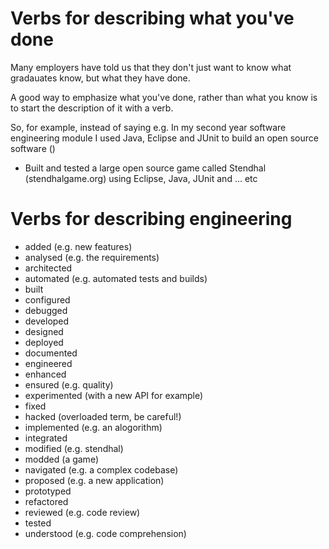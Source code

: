# Verbs for describing what you've done

Many employers have told us that they don't just want to know what gradauates know, but what they have done.

A good way to emphasize what you've done, rather than what you know is to start the description of it with a verb.

So, for example, instead of saying e.g. In my second year software engineering module I used Java, Eclipse and JUnit to build an open source software ()

* Built and tested a large open source game called Stendhal (stendhalgame.org) using Eclipse, Java, JUnit and ... etc

# Verbs for describing engineering

* added (e.g. new features)
* analysed (e.g. the requirements)
* architected
* automated (e.g. automated tests and builds)
* built
* configured
* debugged
* developed
* designed
* deployed
* documented
* engineered
* enhanced
* ensured (e.g. quality)
* experimented (with a new API for example)
* fixed
* hacked (overloaded term, be careful!)
* implemented (e.g. an alogorithm)
* integrated
* modified (e.g. stendhal)
* modded (a game)
* navigated (e.g. a complex codebase)
* proposed (e.g. a new application)
* prototyped
* refactored
* reviewed (e.g. code review)
* tested
* understood (e.g. code comprehension)
